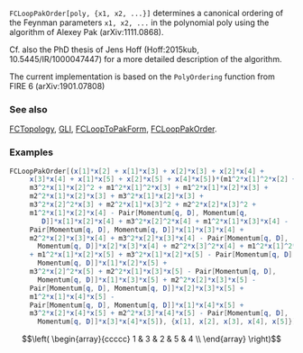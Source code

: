 `FCLoopPakOrder[poly, {x1, x2, ...}]` determines a canonical ordering of the Feynman parameters `x1, x2, ...` in the polynomial poly using the algorithm of Alexey Pak (arXiv:1111.0868). 

Cf. also the PhD thesis of Jens Hoff (Hoff:2015kub, 10.5445/IR/1000047447) for a more detailed description of the algorithm.

The current implementation is based on the `PolyOrdering` function from FIRE 6 (arXiv:1901.07808)

### See also

[FCTopology](FCTopology), [GLI](GLI), [FCLoopToPakForm](FCLoopToPakForm), [FCLoopPakOrder](FCLoopPakOrder).

### Examples

```mathematica
FCLoopPakOrder[(x[1]*x[2] + x[1]*x[3] + x[2]*x[3] + x[2]*x[4] + 
     x[3]*x[4] + x[1]*x[5] + x[2]*x[5] + x[4]*x[5])*(m1^2*x[1]^2*x[2] + 
     m3^2*x[1]*x[2]^2 + m1^2*x[1]^2*x[3] + m1^2*x[1]*x[2]*x[3] + 
     m2^2*x[1]*x[2]*x[3] + m3^2*x[1]*x[2]*x[3] + 
     m3^2*x[2]^2*x[3] + m2^2*x[1]*x[3]^2 + m2^2*x[2]*x[3]^2 + 
     m1^2*x[1]*x[2]*x[4] - Pair[Momentum[q, D], Momentum[q, 
        D]]*x[1]*x[2]*x[4] + m3^2*x[2]^2*x[4] + m1^2*x[1]*x[3]*x[4] - 
     Pair[Momentum[q, D], Momentum[q, D]]*x[1]*x[3]*x[4] + 
     m2^2*x[2]*x[3]*x[4] + m3^2*x[2]*x[3]*x[4] - Pair[Momentum[q, D], 
       Momentum[q, D]]*x[2]*x[3]*x[4] + m2^2*x[3]^2*x[4] + m1^2*x[1]^2*x[5] 
     + m1^2*x[1]*x[2]*x[5] + m3^2*x[1]*x[2]*x[5] - Pair[Momentum[q, D], 
       Momentum[q, D]]*x[1]*x[2]*x[5] + 
     m3^2*x[2]^2*x[5] + m2^2*x[1]*x[3]*x[5] - Pair[Momentum[q, D], 
       Momentum[q, D]]*x[1]*x[3]*x[5] + m2^2*x[2]*x[3]*x[5] - 
     Pair[Momentum[q, D], Momentum[q, D]]*x[2]*x[3]*x[5] + 
     m1^2*x[1]*x[4]*x[5] - 
     Pair[Momentum[q, D], Momentum[q, D]]*x[1]*x[4]*x[5] + 
     m3^2*x[2]*x[4]*x[5] + m2^2*x[3]*x[4]*x[5] - Pair[Momentum[q, D], 
       Momentum[q, D]]*x[3]*x[4]*x[5]), {x[1], x[2], x[3], x[4], x[5]}]
```

$$\left(
\begin{array}{ccccc}
 1 & 3 & 2 & 5 & 4 \\
\end{array}
\right)$$